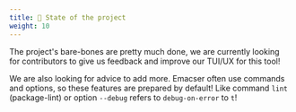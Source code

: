 ```yaml
---
title: 📂 State of the project
weight: 10
---
```


The project's bare-bones are pretty much done, we are currently looking for
contributors to give us feedback and improve our TUI/UX for this tool!

We are also looking for advice to add more. Emacser often use commands
and options, so these features are prepared by default! Like command
`lint` (package-lint) or option `--debug` refers to `debug-on-error`
to `t`!
